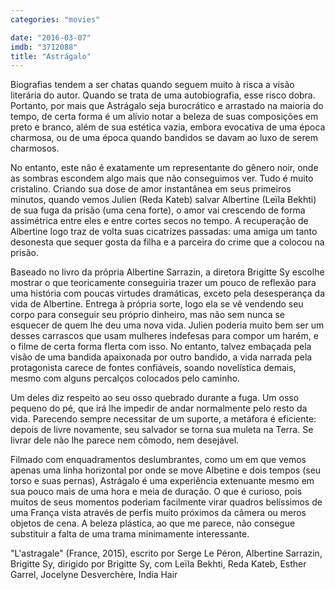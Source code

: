 ```yaml
---
categories: "movies"

date: "2016-03-07"
imdb: "3712088"
title: "Astrágalo"
---
```

Biografias tendem a ser chatas quando seguem muito à risca a visão literária do autor. Quando se trata de uma autobiografia, esse risco dobra. Portanto, por mais que Astrágalo seja burocrático e arrastado na maioria do tempo, de certa forma é um alívio notar a beleza de suas composições em preto e branco, além de sua estética vazia, embora evocativa de uma época charmosa, ou de uma época quando bandidos se davam ao luxo de serem charmosos.

No entanto, este não é exatamente um representante do gênero noir, onde as sombras escondem algo mais que não conseguimos ver. Tudo é muito cristalino. Criando sua dose de amor instantânea em seus primeiros minutos, quando vemos Julien (Reda Kateb) salvar Albertine (Leïla Bekhti) de sua fuga da prisão (uma cena forte), o amor vai crescendo de forma assimétrica entre eles e entre cortes secos no tempo. A recuperação de Albertine logo traz de volta suas cicatrizes passadas: uma amiga um tanto desonesta que sequer gosta da filha e a parceira do crime que a colocou na prisão.

Baseado no livro da própria Albertine Sarrazin, a diretora Brigitte Sy escolhe mostrar o que teoricamente conseguiria trazer um pouco de reflexão para uma história com poucas virtudes dramáticas, exceto pela desesperança da vida de Albertine. Entrega à própria sorte, logo ela se vê vendendo seu corpo para conseguir seu próprio dinheiro, mas não sem nunca se esquecer de quem lhe deu uma nova vida. Julien poderia muito bem ser um desses carrascos que usam mulheres indefesas para compor um harém, e o filme de certa forma flerta com isso. No entanto, talvez embaçada pela visão de uma bandida apaixonada por outro bandido, a vida narrada pela protagonista carece de fontes confiáveis, soando novelística demais, mesmo com alguns percalços colocados pelo caminho.

Um deles diz respeito ao seu osso quebrado durante a fuga. Um osso pequeno do pé, que irá lhe impedir de andar normalmente pelo resto da vida. Parecendo sempre necessitar de um suporte, a metáfora é eficiente: depois de livre novamente, seu salvador se torna sua muleta na Terra. Se livrar dele não lhe parece nem cômodo, nem desejável.

Filmado com enquadramentos deslumbrantes, como um em que vemos apenas uma linha horizontal por onde se move Albetine e dois tempos (seu torso e suas pernas), Astrágalo é uma experiência extenuante mesmo em sua pouco mais de uma hora e meia de duração. O que é curioso, pois muitos de seus momentos poderiam facilmente virar quadros belíssimos de uma França vista através de perfis muito próximos da câmera ou meros objetos de cena. A beleza plástica, ao que me parece, não consegue substituir a falta de uma trama minimamente interessante.

"L'astragale" (France, 2015), escrito por Serge Le Péron, Albertine Sarrazin, Brigitte Sy, dirigido por Brigitte Sy, com Leïla Bekhti, Reda Kateb, Esther Garrel, Jocelyne Desverchère, India Hair


